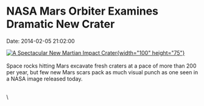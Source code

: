 NASA Mars Orbiter Examines Dramatic New Crater
==============================================

Date: 2014-02-05 21:02:00

[![A Spectacular New Martian Impact
Crater](http://www.jpl.nasa.gov/images/mro/20140205/pia17932-226.jpg){width="100"
height="75"}](http://www.jpl.nasa.gov/news/news.cfm?release=2014-037&rn=news.xml&rst=4035)\
\
Space rocks hitting Mars excavate fresh craters at a pace of more than
200 per year, but few new Mars scars pack as much visual punch as one
seen in a NASA image released today.

\
\
